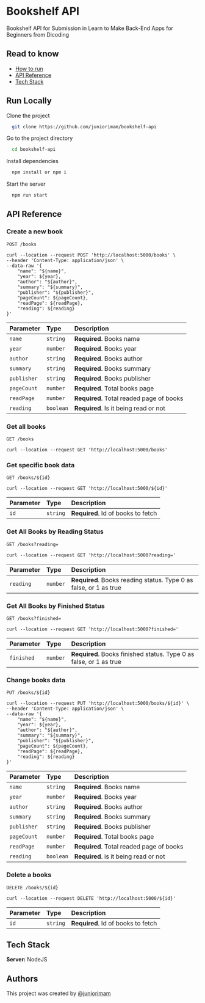 
# Bookshelf API

Bookshelf API for Submission in Learn to Make Back-End Apps for Beginners from Dicoding


## Read to know

 - [How to run](#run-locally)
 - [API Reference](#api-reference)
 - [Tech Stack](#tech-stack)


## Run Locally

Clone the project

```bash
  git clone https://github.com/juniorimam/bookshelf-api
```

Go to the project directory

```bash
  cd bookshelf-api
```

Install dependencies

```bash
  npm install or npm i
```

Start the server

```bash
  npm run start
```


## API Reference

### Create a new book

`POST /books`

```
curl --location --request POST 'http://localhost:5000/books' \
--header 'Content-Type: application/json' \
--data-raw '{
    "name": "${name}",
    "year": ${year},
    "author": "${author}",
    "summary": "${summary}",
    "publisher": "${publisher}",
    "pageCount": ${pageCount},
    "readPage": ${readPage},
    "reading": ${reading}
}'
```

| Parameter   | Type      | Description                       |
| :--------   | :-------  | :--------------------------------- |
| `name`      | `string`  | **Required**. Books name |
| `year`      | `number`  | **Required**. Books year |
| `author`    | `string`  | **Required**. Books author |
| `summary`   | `string`  | **Required**. Books summary |
| `publisher` | `string`  | **Required**. Books publisher |
| `pageCount` | `number`  | **Required**. Total books page |
| `readPage`  | `number`  | **Required**. Total readed page of books |
| `reading`   | `boolean` | **Required**. Is it being read or not |


### Get all books

`GET /books`

```
curl --location --request GET 'http://localhost:5000/books'
```

### Get specific book data

`GET /books/${id}`

```
curl --location --request GET 'http://localhost:5000/${id}'
```

| Parameter | Type     | Description                       |
| :-------- | :------- | :-------------------------------- |
| `id`      | `string` | **Required**. Id of books to fetch |

### Get All Books by Reading Status

`GET /books?reading=`

```
curl --location --request GET 'http://localhost:5000?reading='
```

| Parameter | Type     | Description                       |
| :-------- | :------- | :-------------------------------- |
| `reading`      | `number` | **Required**. Books reading status. Type 0 as false, or 1 as true |

### Get All Books by Finished Status

`GET /books?finished=`

```
curl --location --request GET 'http://localhost:5000?finished='
```

| Parameter | Type     | Description                       |
| :-------- | :------- | :-------------------------------- |
| `finished`      | `number` | **Required**. Books finished status. Type 0 as false, or 1 as true |


### Change books data

`PUT /books/${id}`

```
curl --location --request PUT 'http://localhost:5000/books/${id}' \
--header 'Content-Type: application/json' \
--data-raw '{
    "name": "${name}",
    "year": ${year},
    "author": "${author}",
    "summary": "${summary}",
    "publisher": "${publisher}",
    "pageCount": ${pageCount},
    "readPage": ${readPage},
    "reading": ${reading}
}'
```

| Parameter   | Type      | Description                       |
| :--------   | :-------  | :--------------------------------- |
| `name`      | `string`  | **Required**. Books name |
| `year`      | `number`  | **Required**. Books year |
| `author`    | `string`  | **Required**. Books author |
| `summary`   | `string`  | **Required**. Books summary |
| `publisher` | `string`  | **Required**. Books publisher |
| `pageCount` | `number`  | **Required**. Total books page |
| `readPage`  | `number`  | **Required**. Total readed page of books |
| `reading`   | `boolean` | **Required**. is it being read or not |

### Delete a books

`DELETE /books/${id}`

```
curl --location --request DELETE 'http://localhost:5000/${id}'
```

| Parameter | Type     | Description                       |
| :-------- | :------- | :-------------------------------- |
| `id`      | `string` | **Required**. Id of books to fetch |


## Tech Stack

**Server:** NodeJS


## Authors

This project was created by [@juniorimam](https://www.github.com/juniorimam)

